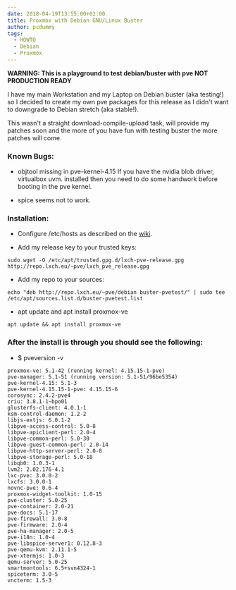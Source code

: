```yaml
---
date: 2018-04-19T13:55:00+02:00
title: Proxmox with Debian GNU/Linux Buster
author: pcdummy
tags:
  - HOWTO
  - Debian
  - Proxmox
---
```


**WARNING: This is a playground to test debian/buster with pve NOT PRODUCTION READY**

I have my main Workstation and my Laptop on Debian buster (aka testing!) so I decided to create my own pve packages for this release
as I didn't want to downgrade to Debian stretch (aka stable!).

This wasn't a straight download-compile-upload task, will provide my patches soon and the more of you have fun with testing buster the more patches will come.
<!--more-->

### Known Bugs:

- objtool missing in pve-kernel-4.15
If you have the nvidia blob driver, virtualbox uvm. installed then you need to do some handwork before booting in the pve kernel.

- spice seems not to work.


### Installation:

- Configure /etc/hosts as described on the [wiki](https://pve.proxmox.com/wiki/Install_Proxmox_VE_on_Debian_Stretch).

- Add my release key to your trusted keys:

```
sudo wget -O /etc/apt/trusted.gpg.d/lxch-pve-release.gpg http://repo.lxch.eu/~pve/lxch_pve_release.gpg
```

- Add my repo to your sources:

```
echo "deb http://repo.lxch.eu/~pve/debian buster-pvetest/" | sudo tee /etc/apt/sources.list.d/buster-pvetest.list
```

- apt update and apt install proxmox-ve

```
apt update && apt install proxmox-ve
```

### After the install is through you should see the following:

- $ pveversion -v

```
proxmox-ve: 5.1-42 (running kernel: 4.15.15-1-pve)
pve-manager: 5.1-51 (running version: 5.1-51/96be5354)
pve-kernel-4.15: 5.1-3
pve-kernel-4.15.15-1-pve: 4.15.15-6
corosync: 2.4.2-pve4
criu: 3.8.1-1~bpo01
glusterfs-client: 4.0.1-1
ksm-control-daemon: 1.2-2
libjs-extjs: 6.0.1-2
libpve-access-control: 5.0-8
libpve-apiclient-perl: 2.0-4
libpve-common-perl: 5.0-30
libpve-guest-common-perl: 2.0-14
libpve-http-server-perl: 2.0-8
libpve-storage-perl: 5.0-18
libqb0: 1.0.3-1
lvm2: 2.02.176-4.1
lxc-pve: 3.0.0-2
lxcfs: 3.0.0-1
novnc-pve: 0.6-4
proxmox-widget-toolkit: 1.0-15
pve-cluster: 5.0-25
pve-container: 2.0-21
pve-docs: 5.1-17
pve-firewall: 3.0-8
pve-firmware: 2.0-4
pve-ha-manager: 2.0-5
pve-i18n: 1.0-4
pve-libspice-server1: 0.12.8-3
pve-qemu-kvm: 2.11.1-5
pve-xtermjs: 1.0-3
qemu-server: 5.0-25
smartmontools: 6.5+svn4324-1
spiceterm: 3.0-5
vncterm: 1.5-3
```